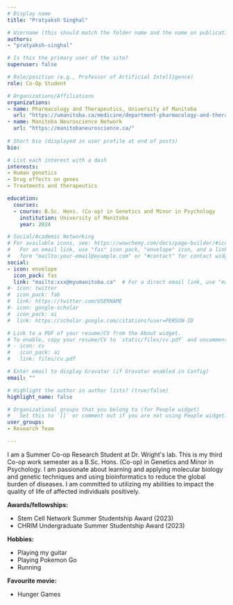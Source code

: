 ```yaml
---
# Display name
title: "Pratyaksh Singhal"

# Username (this should match the folder name and the name on publications)
authors:
- "pratyaksh-singhal"

# Is this the primary user of the site?
superuser: false

# Role/position (e.g., Professor of Artificial Intelligence)
role: Co-Op Student

# Organizations/Affiliations
organizations:
- name: Pharmacology and Therapeutics, University of Manitoba
  url: "https://umanitoba.ca/medicine/department-pharmacology-and-therapeutics"
- name: Manitoba Neuroscience Network
  url: "https://manitobaneuroscience.ca/"
  
# Short bio (displayed in user profile at end of posts)
bio: 

# List each interest with a dash
interests:
- Human genetics
- Drug effects on genes
- Treatments and therapeutics

education:
  courses:
  - course: B.Sc. Hons. (Co-op) in Genetics and Minor in Psychology
    institution: University of Manitoba
    year: 2024

# Social/Academic Networking
# For available icons, see: https://wowchemy.com/docs/page-builder/#icons
#   For an email link, use "fas" icon pack, "envelope" icon, and a link in the
#   form "mailto:your-email@example.com" or "#contact" for contact widget.
social:
- icon: envelope
  icon_pack: fas
  link: "mailto:xxx@myumanitoba.ca"  # For a direct email link, use "mailto:test@example.org".
#- icon: twitter
#  icon_pack: fab
#  link: https://twitter.com/USERNAME
#- icon: google-scholar
#  icon_pack: ai
#  link: https://scholar.google.com/citations?user=PERSON-ID

# Link to a PDF of your resume/CV from the About widget.
# To enable, copy your resume/CV to `static/files/cv.pdf` and uncomment the lines below.
# - icon: cv
#   icon_pack: ai
#   link: files/cv.pdf

# Enter email to display Gravatar (if Gravatar enabled in Config)
email: ""

# Highlight the author in author lists? (true/false)
highlight_name: false

# Organizational groups that you belong to (for People widget)
#   Set this to `[]` or comment out if you are not using People widget.
user_groups:
- Research Team

---
```

I am a Summer Co-op Research Student at Dr. Wright's lab. This is my third Co-op work semester as a B.Sc. Hons. (Co-op) in Genetics and Minor in Psychology. I am passionate about learning and applying molecular biology and genetic techniques and using bioinformatics to reduce the global burden of diseases. I am committed to utilizing my abilities to impact the quality of life of affected individuals positively.

**Awards/fellowships:**
- Stem Cell Network Summer Studentship Award (2023)
- CHRIM Undergraduate Summer Studentship Award (2023)

**Hobbies:**
- Playing my guitar
- Playing Pokemon Go
- Running

**Favourite movie:** 
- Hunger Games
